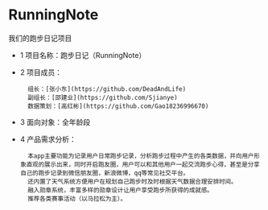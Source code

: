 # RunningNote
我们的跑步日记项目

* 1 项目名称：跑步日记（RunningNote）
* 2 项目成员：

		组长：[张小东](https://github.com/DeadAndLife)
		副组长：[邵建业](https://github.com/Sjianye)
		数据策划：[高红彬](https://github.com/Gao18236996670)
* 3 面向对象：全年龄段
* 4 产品需求分析：
		
		本app主要功能为记录用户日常跑步记录，分析跑步过程中产生的各类数据，并向用户形象直观的展示出来，同时开启跑友圈，用户可以和其他用户一起交流跑步心得，甚至是分享自己的跑步记录到微信朋友圈，新浪微博，qq等常见社交平台。
		还内置了天气系统方便用户在规划自己跑步时及时根据天气数据合理安排时间。
		融入勋章系统，丰富多样的勋章设计让用户享受跑步所获得的成就感。
		推荐各类赛事活动（以马拉松为主）。
		
